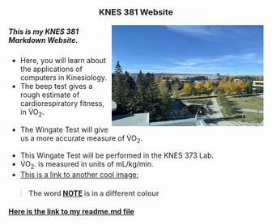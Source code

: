 
### <p align="center"> KNES 381 Website </p>

<p> <img align="right" width="300" height="200" src="IMG_8609.JPG"> </p>

##### <p align="left"> This is my KNES 381 Markdown Website. </p>
* Here, you will learn about the applications of computers in Kinesiology. 
* The beep test gives a rough estimate of cardiorespiratory fitness, in <span>V&#775;</span>O<sub>2</sub>.</p>
* The Wingate Test will give us a more accurate measure of <span>V&#775;</span>O<sub>2</sub>.</p>
* This Wingate Test will be performed in the KNES 373 Lab.
* <span>V&#775;</span>O<sub>2</sub>. is measured in units of mL/kg/min.
* [This is a link to another cool image](/train/IMG_9116.JPG);
>#### The word [NOTE]() is in a different colour
#### [Here is the link to my readme.md file](README.md)



